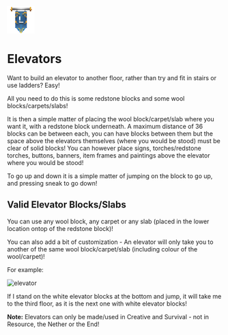 ![ribbon](L-ribbon.png) 

# Elevators


Want to build an elevator to another floor, rather than try and fit in stairs or use ladders? Easy!

All you need to do this is some redstone blocks and some wool blocks/carpets/slabs!

It is then a simple matter of placing the wool block/carpet/slab where you want it, with a redstone block underneath. A maximum distance of 36 blocks can be between each, you can have blocks between them but the space above the elevators themselves (where you would be stood) must be clear of solid blocks!
You can however place signs, torches/redstone torches, buttons, banners, item frames and paintings above the elevator where you would be stood!

To go up and down it is a simple matter of jumping on the block to go up, and pressing sneak to go down!

## Valid Elevator Blocks/Slabs

You can use any wool block, any carpet or any slab (placed in the lower location ontop of the redstone block)!

You can also add a bit of customization - An elevator will only take you to another of the same wool block/carpet/slab (including colour of the wool/carpet)!

For example:

![elevator](https://i.gyazo.com/2663857cd6b1799c3b8a8e58ccef535d.png)

If I stand on the white elevator blocks at the bottom and jump, it will take me to the third floor, as it is the next one with white elevator blocks! 

**Note:** Elevators can only be made/used in Creative and Survival - not in Resource, the Nether or the End!
